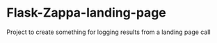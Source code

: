 # Flask-Zappa-landing-page
Project to create something for logging results from a landing page call
